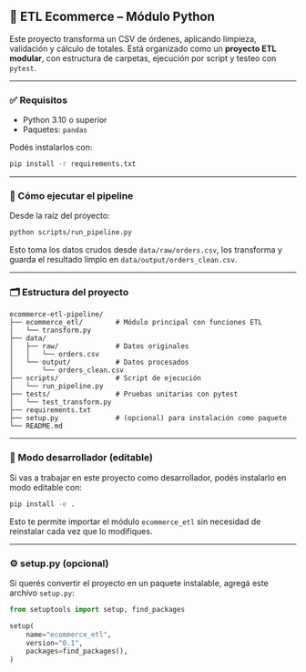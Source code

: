 ## 🧼 ETL Ecommerce – Módulo Python

Este proyecto transforma un CSV de órdenes, aplicando limpieza, validación y cálculo de totales. Está organizado como un **proyecto ETL modular**, con estructura de carpetas, ejecución por script y testeo con `pytest`.

---

### ✅ Requisitos

* Python 3.10 o superior
* Paquetes: `pandas`

Podés instalarlos con:

```bash
pip install -r requirements.txt
```

---

### 🚀 Cómo ejecutar el pipeline

Desde la raíz del proyecto:

```bash
python scripts/run_pipeline.py
```

Esto toma los datos crudos desde `data/raw/orders.csv`, los transforma y guarda el resultado limpio en `data/output/orders_clean.csv`.

---

### 🗂️ Estructura del proyecto

```
ecommerce-etl-pipeline/
├── ecommerce_etl/        # Módulo principal con funciones ETL
│   └── transform.py
├── data/
│   ├── raw/              # Datos originales
│   │   └── orders.csv
│   └── output/           # Datos procesados
│       └── orders_clean.csv
├── scripts/              # Script de ejecución
│   └── run_pipeline.py
├── tests/                # Pruebas unitarias con pytest
│   └── test_transform.py
├── requirements.txt
├── setup.py              # (opcional) para instalación como paquete
└── README.md
```

---

### 🔄 Modo desarrollador (editable)

Si vas a trabajar en este proyecto como desarrollador, podés instalarlo en modo editable con:

```bash
pip install -e .
```

Esto te permite importar el módulo `ecommerce_etl` sin necesidad de reinstalar cada vez que lo modifiques.

---

### ⚙️ setup.py (opcional)

Si querés convertir el proyecto en un paquete instalable, agregá este archivo `setup.py`:

```python
from setuptools import setup, find_packages

setup(
    name="ecommerce_etl",
    version="0.1",
    packages=find_packages(),
)
```




